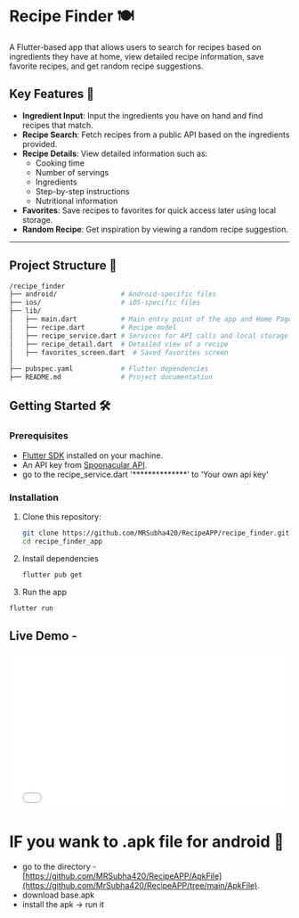 # Recipe Finder 🍽️

A Flutter-based app that allows users to search for recipes based on ingredients they have at home, view detailed recipe information, save favorite recipes, and get random recipe suggestions.

## Key Features 🚀
- **Ingredient Input**: Input the ingredients you have on hand and find recipes that match.
- **Recipe Search**: Fetch recipes from a public API based on the ingredients provided.
- **Recipe Details**: View detailed information such as:
  - Cooking time
  - Number of servings
  - Ingredients
  - Step-by-step instructions
  - Nutritional information
- **Favorites**: Save recipes to favorites for quick access later using local storage.
- **Random Recipe**: Get inspiration by viewing a random recipe suggestion.

---

## Project Structure 📂

```bash
/recipe_finder
├── android/                # Android-specific files
├── ios/                    # iOS-specific files
├── lib/
│   ├── main.dart           # Main entry point of the app and Home Page
│   ├── recipe.dart         # Recipe model
│   ├── recipe_service.dart # Services for API calls and local storage
│   ├── recipe_detail.dart  # Detailed view of a recipe
│   ├── favorites_screen.dart  # Saved favorites screen
│   
├── pubspec.yaml            # Flutter dependencies
├── README.md               # Project documentation
```

## Getting Started 🛠️

### Prerequisites
- [Flutter SDK](https://flutter.dev/docs/get-started/install) installed on your machine.
- An API key from [Spoonacular API](https://spoonacular.com/food-api).
- go to the recipe_service.dart '**************' to 'Your own api key'

### Installation

1. Clone this repository:

   ```bash
   git clone https://github.com/MRSubha420/RecipeAPP/recipe_finder.git
   cd recipe_finder_app
   ```

2. Install dependencies
   ```bash
   flutter pub get
   ```

3. Run the app
  ```bash
  flutter run 
  ```

## Live Demo -
<div style="position: relative; padding-bottom: 56.25%; height: 0; overflow: hidden; max-width: 100%; height: auto;">
  <iframe src="[https://github.com/MRSubha420/RecipeAPP/ApkFile/demo.mp4](https://github.com/MrSubha420/RecipeAPP/blob/main/ApkFile/demo.mp4)" 
          style="position: absolute; top: 0; left: 0; width: 100%; height: 100%;" 
          frameborder="0" allowfullscreen>
  </iframe>
</div>

# IF you wank to .apk file for android 📂
  - go to the directory - [https://github.com/MRSubha420/RecipeAPP/ApkFile](https://github.com/MrSubha420/RecipeAPP/tree/main/ApkFile).
  - download base.apk 
  - install the apk -> run it
